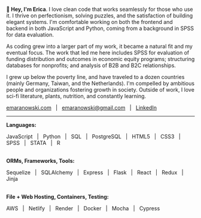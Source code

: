 **🌱 Hey, I'm Erica**. I love clean code that works seamlessly for those who use it. I thrive on perfectionism, solving puzzles, and the satisfaction of building elegant systems. I'm comfortable working on both the frontend and backend in both JavaScript and Python, coming from a background in SPSS for data evaluation.

As coding grew into a larger part of my work, it became a natural fit and my eventual focus. The work that led me here includes SPSS for evaluation of funding distribution and outcomes in economic equity programs; structuring databases for nonprofits; and analysis of B2B and B2C relationships.

I grew up below the poverty line, and have traveled to a dozen countries (mainly Germany, Taiwan, and the Netherlands). I'm compelled by ambitious people and organizations fostering growth in society. Outside of work, I love sci-fi literature, plants, nutrition, and constantly learning.

[emaranowski.com](https://emaranowski.com) &nbsp; | &nbsp; [emaranowski@gmail.com](mailto:emaranowski@gmail.com) &nbsp; | &nbsp; [LinkedIn](https://in.linkedin.com/in/erica-maranowski)
<br>

***

**Languages:**

JavaScript &nbsp; | &nbsp;
Python &nbsp; | &nbsp;
SQL &nbsp; | &nbsp;
PostgreSQL &nbsp; | &nbsp;
HTML5 &nbsp; | &nbsp;
CSS3 &nbsp; | &nbsp;
SPSS &nbsp; | &nbsp;
STATA &nbsp; | &nbsp;
R
<br><br>

**ORMs, Frameworks, Tools:**

Sequelize &nbsp; | &nbsp;
SQLAlchemy &nbsp; | &nbsp;
Express &nbsp; | &nbsp;
Flask &nbsp; | &nbsp;
React &nbsp; | &nbsp;
Redux &nbsp; | &nbsp;
Jinja
<br><br>

**File + Web Hosting, Containers, Testing:**

AWS &nbsp; | &nbsp;
Netlify &nbsp; | &nbsp;
Render &nbsp; | &nbsp;
Docker &nbsp; | &nbsp;
Mocha &nbsp; | &nbsp;
Cypress
